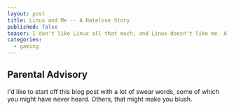 ```yaml
---
layout: post
title: Linux and Me -- A Hatelove Story
published: false
teaser: I don't like Linux all that much, and Linux doesn't like me. A rant, entirely personal and in no way objective.
categories:
  - gaming
---
```

## Parental Advisory
I'd like to start off this blog post with a lot of swear words, some of which you might have never heard. Others, that might make you blush.